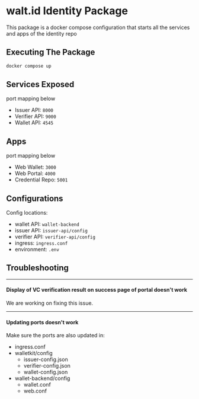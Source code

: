 # walt.id Identity Package

This package is a docker compose configuration that starts all the services and apps of the identity repo

## Executing The Package

```bash
docker compose up
```

## Services Exposed
port mapping below

- Issuer API: `8000`
- Verifier API: `9000`
- Wallet API: `4545`

## Apps
port mapping below

- Web Wallet: `3000`
- Web Portal: `4000`
- Credential Repo: `5001`


## Configurations

Config locations:

- wallet API: `wallet-backend`
- issuer API: `issuer-api/config`
- verifier API: `verifier-api/config`
- ingress: `ingress.conf`
- environment: `.env`

## Troubleshooting

---
#### Display of VC verification result on success page of portal doesn't work

We are working on fixing this issue.

---

#### Updating ports doesn't work

Make sure the ports are also updated in:
- ingress.conf
- walletkit/config
  - issuer-config.json
  - verifier-config.json
  - wallet-config.json
- wallet-backend/config
  - wallet.conf
  - web.conf

